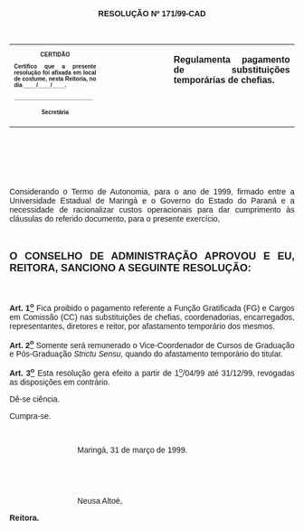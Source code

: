 <BODY>

<B><FONT FACE="Arial"><P ALIGN="CENTER"></P>
<P ALIGN="CENTER">RESOLU&Ccedil;&Atilde;O  Nº  171/99-CAD</P>
</B>
<P>&nbsp;</P></FONT>
<TABLE CELLSPACING=0 BORDER=0 CELLPADDING=7 WIDTH=621>
<TR><TD WIDTH="32%" VALIGN="TOP">
<B><FONT FACE="Arial" SIZE=1><P ALIGN="CENTER">CERTID&Atilde;O</P>
<P ALIGN="JUSTIFY">   Certifico que a presente resolu&ccedil;&atilde;o foi afixada em local de costume, nesta Reitoria, no dia ____/____/____.</P>
<P ALIGN="JUSTIFY"></P>
<P ALIGN="JUSTIFY">_________________________</P>
<P ALIGN="CENTER">Secret&aacute;ria</B></FONT></TD>
<TD WIDTH="24%" VALIGN="TOP">&nbsp;</TD>
<TD WIDTH="44%" VALIGN="TOP">
<B><FONT FACE="Arial"><P ALIGN="JUSTIFY">Regulamenta pagamento de substitui&ccedil;&otilde;es tempor&aacute;rias de chefias.</P>
<P ALIGN="JUSTIFY"></B></FONT></TD>
</TR>
</TABLE>

<FONT FACE="Arial"><P>&nbsp;</P>
<P ALIGN="JUSTIFY">&nbsp;</P>
<P ALIGN="JUSTIFY">&nbsp;</P>
<P ALIGN="JUSTIFY">&#9;Considerando o Termo de Autonomia, para o ano de 1999, firmado entre a Universidade Estadual de Maring&aacute; e o Governo do Estado do Paran&aacute; e a necessidade de racionalizar custos operacionais para dar cumprimento &agrave;s cl&aacute;usulas do referido documento, para o presente exerc&iacute;cio,</P>
<P ALIGN="JUSTIFY"></P>
<P ALIGN="JUSTIFY">&nbsp;</P>
</FONT><B><FONT FACE="Arial" SIZE=4><P ALIGN="JUSTIFY">O CONSELHO DE ADMINISTRA&Ccedil;&Atilde;O APROVOU E EU, REITORA, SANCIONO A SEGUINTE RESOLU&Ccedil;&Atilde;O:</P>
</B></FONT><FONT FACE="Arial"><P ALIGN="JUSTIFY"></P>
<P ALIGN="JUSTIFY">&nbsp;</P>
<P ALIGN="JUSTIFY">&#9;<B>Art. 1<U><SUP>o</B></U></SUP> Fica proibido o pagamento referente a Fun&ccedil;&atilde;o Gratificada (FG) e Cargos em Comiss&atilde;o (CC) nas substitui&ccedil;&otilde;es de chefias, coordenadorias, encarregados, representantes, diretores e reitor, por afastamento tempor&aacute;rio dos mesmos.</P>
<P ALIGN="JUSTIFY">&#9;<B>Art. 2<U><SUP>o</B></U></SUP> Somente ser&aacute; remunerado o Vice-Coordenador de Cursos de Gradua&ccedil;&atilde;o e P&oacute;s-Gradua&ccedil;&atilde;o <I>Strictu Sensu,</I> quando do afastamento tempor&aacute;rio do titular.</P>
<P ALIGN="JUSTIFY">&#9;<B>Art. 3<U><SUP>o</B></U></SUP> Esta resolu&ccedil;&atilde;o gera efeito a partir de 1<U><SUP>o</U></SUP>/04/99 at&eacute; 31/12/99, revogadas as disposi&ccedil;&otilde;es em contr&aacute;rio.</P>
<P ALIGN="JUSTIFY">D&ecirc;-se ci&ecirc;ncia.</P>
<P ALIGN="JUSTIFY">Cumpra-se.</P>
<P ALIGN="JUSTIFY"></P>
<P ALIGN="JUSTIFY">&nbsp;</P><DIR>
<DIR>
<DIR>

<P ALIGN="JUSTIFY">&#9;&#9;&#9;Maring&aacute;, 31 de mar&ccedil;o de 1999.</P>
<P ALIGN="JUSTIFY"></P>
<P ALIGN="JUSTIFY">&nbsp;</P>
<P ALIGN="JUSTIFY">&nbsp;</P>
<P ALIGN="JUSTIFY">&#9;&#9;&#9;Neusa Alto&eacute;,</P></DIR>
</DIR>
</DIR>

<P ALIGN="JUSTIFY">&#9;&#9;&#9;&#9;&#9;<B>Reitora.</P>
</B><P ALIGN="JUSTIFY"></P></FONT></BODY>
